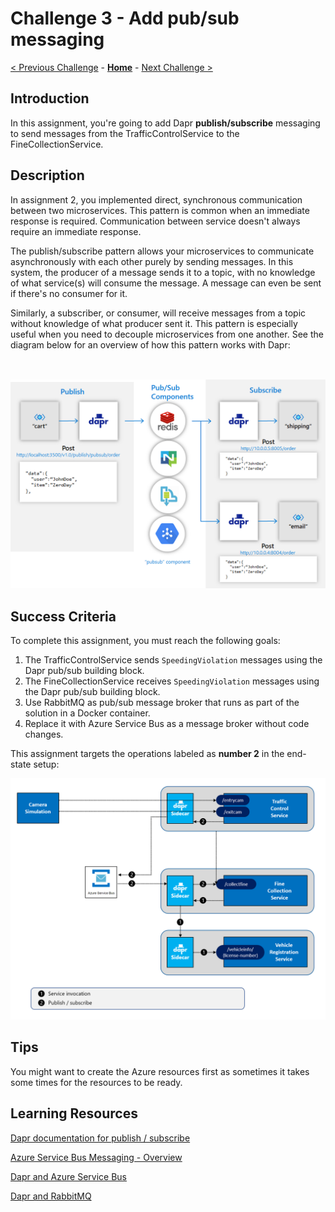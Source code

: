 # Challenge 3 - Add pub/sub messaging

[< Previous Challenge](./Challenge02.md) - **[Home](../README.md)** - [Next Challenge >](./Challenge04.md)

## Introduction

In this assignment, you're going to add Dapr **publish/subscribe** messaging to send messages from the TrafficControlService to the FineCollectionService.

## Description

In assignment 2, you implemented direct, synchronous communication between two microservices. This pattern is common when an immediate response is required. Communication between service doesn't always require an immediate response.

The publish/subscribe pattern allows your microservices to communicate asynchronously with each other purely by sending messages. In this system, the producer of a message sends it to a topic, with no knowledge of what service(s) will consume the message. A message can even be sent if there's no consumer for it.

Similarly, a subscriber, or consumer, will receive messages from a topic without knowledge of what producer sent it. This pattern is especially useful when you need to decouple microservices from one another. See the diagram below for an overview of how this pattern works with Dapr:

<img src="../.img/Challenge-03/pub-sub.png" style="zoom: 66%;padding-top: 50px;" />

## Success Criteria

To complete this assignment, you must reach the following goals:

1. The TrafficControlService sends `SpeedingViolation` messages using the Dapr pub/sub building block.
1. The FineCollectionService receives `SpeedingViolation` messages using the Dapr pub/sub building block.
1. Use RabbitMQ as pub/sub message broker that runs as part of the solution in a Docker container.
1. Replace it with Azure Service Bus as a message broker without code changes.

This assignment targets the operations labeled as **number 2** in the end-state setup:

<img src="../.img/Challenge-03/dapr-setup-assignment03.png" style="zoom: 67%;" />

## Tips

You might want to create the Azure resources first as sometimes it takes some times for the resources to be ready.

## Learning Resources

[Dapr documentation for publish / subscribe](https://github.com/dapr/docs)

[Azure Service Bus Messaging - Overview](https://docs.microsoft.com/en-us/azure/service-bus-messaging/service-bus-messaging-overview)

[Dapr and Azure Service Bus](https://docs.dapr.io/reference/components-reference/supported-pubsub/setup-azure-servicebus/)

[Dapr and RabbitMQ](https://docs.dapr.io/reference/components-reference/supported-pubsub/setup-rabbitmq/)

